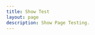 ```yaml
---
title: Show Test
layout: page
description: Show Page Testing.
---
```


<div class="video-grid" id="video-grid"></div>
<script src="script.js"></script>